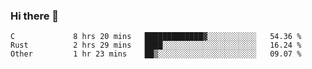 ### Hi there 👋

<!--
**WShiBin/WShiBin** is a ✨ _special_ ✨ repository because its `README.md` (this file) appears on your GitHub profile.

Here are some ideas to get you started:

- 🔭 I’m currently working on ...
- 🌱 I’m currently learning ...
- 👯 I’m looking to collaborate on ...
- 🤔 I’m looking for help with ...
- 💬 Ask me about ...
- 📫 How to reach me: ...
- 😄 Pronouns: ...
- ⚡ Fun fact: ...
-->

<!--START_SECTION:waka-->

```text
C             8 hrs 20 mins   █████████████▓░░░░░░░░░░░   54.36 %
Rust          2 hrs 29 mins   ████░░░░░░░░░░░░░░░░░░░░░   16.24 %
Other         1 hr 23 mins    ██▒░░░░░░░░░░░░░░░░░░░░░░   09.07 %
```

<!--END_SECTION:waka-->
